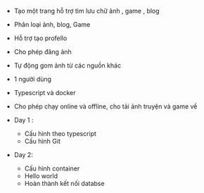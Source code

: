 - Tạo một trang hỗ trợ tìm lưu chữ ảnh , game , blog
- Phân loại ảnh, blog, Game 
- Hỗ trợ tạo profello
- Cho phép đăng ảnh
- Tự động gom ảnh từ các nguồn khác
- 1 người dùng
- Typescript và docker
- Cho phép chạy online và offline, cho tải ảnh truyện và game về

- Day 1 : 
    + Cấu hình theo typescript 
    + Cấu hình Git 
- Day 2: 
    + Cấu hình container
    + Hello world
    + Hoàn thành kết nối databse